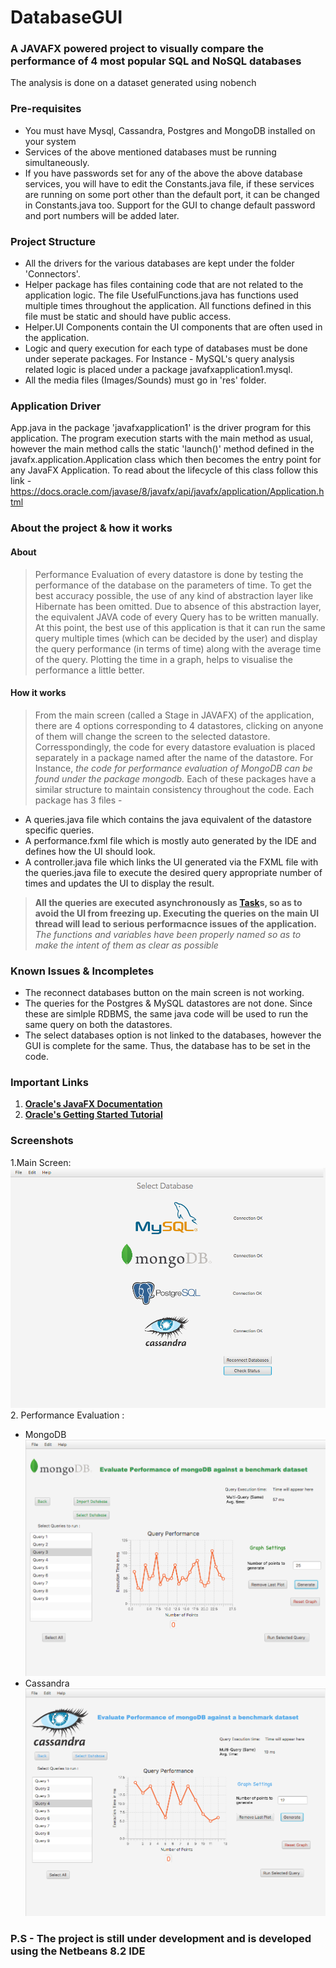 # DatabaseGUI
### A JAVAFX powered project to visually compare the performance of 4 most popular SQL and NoSQL databases
The analysis is done on a dataset generated using nobench

### Pre-requisites
* You must have Mysql, Cassandra, Postgres and MongoDB installed on your system
* Services of the above mentioned databases must be running simultaneously.
* If you have passwords set for any of the above the above database services, you will have to edit the Constants.java file, if these services are running on some port other than the default port, it can be changed in Constants.java too.  Support for the GUI to change default password and port numbers will be added later.

### Project Structure 
* All the drivers for the various databases are kept under the folder 'Connectors'.
* Helper package has files containing code that are not related to the application logic. The file UsefulFunctions.java has functions used multiple times throughout the application. All functions defined in this file must be static and should have public access.
* Helper.UI Components contain the UI components that are often used in the application.
* Logic and query execution for each type of databases must be done under seperate packages. For Instance - MySQL's query analysis related logic is placed under a package javafxapplication1.mysql. 
* All the media files (Images/Sounds) must go in 'res' folder.

### Application Driver 
App.java in the package 'javafxapplication1' is the driver program for this application. The program execution starts with the main method as usual, however the main method calls the static 'launch()' method defined in the javafx.application.Application class which then becomes the entry point for any JavaFX Application.
To read about the lifecycle of this class follow this link - https://docs.oracle.com/javase/8/javafx/api/javafx/application/Application.html

### About the project & how it works
#### About
> Performance Evaluation of every datastore is done by testing the performance of the database on the parameters of time. To get the best accuracy possible, the use of any kind of abstraction layer like Hibernate has been omitted. Due to absence of this abstraction layer, the equivalent JAVA code of every Query has to be written manually. At this point, the best use of this application is that it can run the same query multiple times (which can be decided by the user) and display the query performance (in terms of time) along with the average time of the query. Plotting the time in a graph, helps to visualise the performance a little better. 
#### How it works 
> From the main screen (called a Stage in JAVAFX) of the application, there are 4 options corresponding to 4 datastores, clicking on anyone of them will change the screen to the selected datastore. Corresspondingly, the code for every datastore evaluation is placed separately in a package named after the name of the datastore. For Instance, *the code for performance evaluation of MongoDB can be found under the package mongodb.* 
> Each of these packages have a similar structure to maintain consistency throughout the code. Each package has 3 files - 
* A queries.java file which contains the java equivalent of the datastore specific queries.
* A performance.fxml file which is mostly auto generated by the IDE and defines how the UI should look.
* A controller.java file which links the UI generated via the FXML file with the queries.java file to execute the desired query appropriate number of times and updates the UI to display the result.
> **All the queries are executed asynchronously as [Task](https://docs.oracle.com/javafx/2/api/javafx/concurrent/Task.html)s, so as to avoid the UI from freezing up. Executing the queries on the main UI thread will lead to serious performacnce issues of the application.**
> *The functions and variables have been properly named so as to make the intent of them as clear as possible*

### Known Issues & Incompletes
* The reconnect databases button on the main screen is not working. 
* The queries for the Postgres & MySQL datastores are not done. Since these are simlple RDBMS, the same java code will be used to run the same query on both the datastores. 
* The select databases option is not linked to the databases, however the GUI is complete for the same. Thus, the database has to be set in the code.

### Important Links
1. [**Oracle's JavaFX Documentation**](https://docs.oracle.com/javafx/2/overview/jfxpub-overview.htm)
2. [**Oracle's Getting Started Tutorial**](https://docs.oracle.com/javafx/2/get_started/jfxpub-get_started.htm)

### Screenshots
1.Main Screen: 
![alt text][main_screen]
2. Performance Evaluation : 
* MongoDB
![alt text][mongo_graph]
* Cassandra
![alt text][cassandra_graph]

[main_screen]: https://github.com/psx95/DatabaseGUI/blob/master/images/main%20screen.png "Application Main Screen"
[mongo_graph]: https://github.com/psx95/DatabaseGUI/blob/master/images/mongo%20db.png "Performance Evaluation - MongoDB"
[cassandra_graph]: https://github.com/psx95/DatabaseGUI/blob/master/images/cassandra.png "Performance Evaluation - Cassandra"

### P.S -  The project is still under development and is developed using the Netbeans 8.2 IDE
